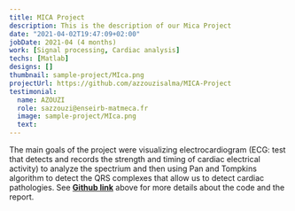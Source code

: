 ```yaml
---
title: MICA Project
description: This is the description of our Mica Project
date: "2021-04-02T19:47:09+02:00"
jobDate: 2021-04 (4 months)
work: [Signal processing, Cardiac analysis]
techs: [Matlab]
designs: []
thumbnail: sample-project/MIca.png
projectUrl: https://github.com/azzouzisalma/MICA-Project
testimonial:
  name: AZOUZI
  role: sazzouzi@enseirb-matmeca.fr
  image: sample-project/MIca.png
  text: 
---
```


The main goals of the project were visualizing electrocardiogram (ECG: test that detects and records the strength
and timing of cardiac electrical activity) to analyze the spectrium and then using Pan and Tompkins algorithm to detect the QRS complexes that allow us to detect cardiac pathologies. See  [**Github link**](https://github.com/azzouzisalma/MICA-Project) above for more details about the code and the report.